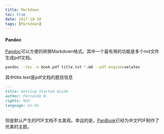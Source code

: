 ```yaml
---
title: Markdown
toc: true
date: 2017-10-30
tags: [Markdown]
---
```


#### Pandoc

[Pandoc](https://pandoc.org)可以方便的转换Markdown格式。其中一个最有用的功能是多个md文件生成pdf文档。

```bash
pandoc --toc -o book.pdf title.txt *.md --pdf-engine=xelatex
```

其中title.text是pdf文档的题目信息

```md
---
title: Getting Started Guide
author: Fernando B.
rights: Nah
language: en-US
---
```

但是默认产生的PDF文档不太美观。幸运的是，[PanBook](https://github.com/annProg/PanBook)已经为中文PDF制作了优美的主题。